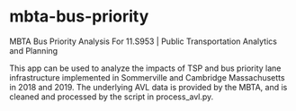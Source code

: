 # mbta-bus-priority
MBTA Bus Priority Analysis For 11.S953 | Public Transportation Analytics and Planning

This app can be used to analyze the impacts of TSP and bus priority lane infrastructure implemented in Sommerville and Cambridge Massachusetts in 2018 and 2019. The underlying AVL data is provided by the MBTA, and is cleaned and processed by the script in process_avl.py.
